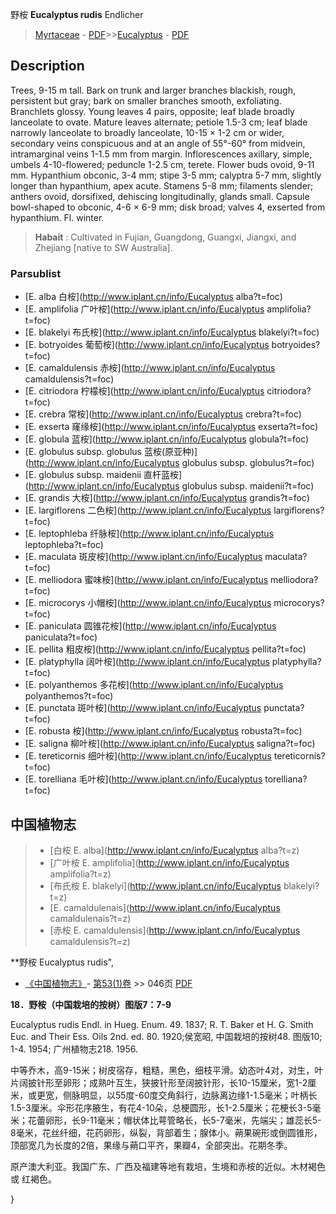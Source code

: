 野桉 **Eucalyptus rudis** Endlicher

> [Myrtaceae](http://www.iplant.cn/info/Myrtaceae?t=foc) - [PDF](http://www.iplant.cn/foc/pdf/Myrtaceae.pdf)>>[Eucalyptus](http://www.iplant.cn/info/Eucalyptus?t=foc) - [PDF](http://www.iplant.cn/foc/pdf/Eucalyptus.pdf)

## Description

Trees, 9-15 m tall. Bark on trunk and larger branches blackish, rough, persistent but gray; bark on smaller branches smooth, exfoliating. Branchlets glossy. Young leaves 4 pairs, opposite; leaf blade broadly lanceolate to ovate. Mature leaves alternate; petiole 1.5-3 cm; leaf blade narrowly lanceolate to broadly lanceolate, 10-15 × 1-2 cm or wider, secondary veins conspicuous and at an angle of 55°-60° from midvein, intramarginal veins 1-1.5 mm from margin. Inflorescences axillary, simple, umbels 4-10-flowered; peduncle 1-2.5 cm, terete. Flower buds ovoid, 9-11 mm. Hypanthium obconic, 3-4 mm; stipe 3-5 mm; calyptra 5-7 mm, slightly longer than hypanthium, apex acute. Stamens 5-8 mm; filaments slender; anthers ovoid, dorsifixed, dehiscing longitudinally, glands small. Capsule bowl-shaped to obconic, 4-6 × 6-9 mm; disk broad; valves 4, exserted from hypanthium. Fl. winter.

> **Habait** : 
> Cultivated in Fujian, Guangdong, Guangxi, Jiangxi, and Zhejiang [native to SW Australia].

### Parsublist

* [E.  alba  白桉](http://www.iplant.cn/info/Eucalyptus alba?t=foc)
* [E.  amplifolia  广叶桉](http://www.iplant.cn/info/Eucalyptus amplifolia?t=foc)
* [E.  blakelyi  布氏桉](http://www.iplant.cn/info/Eucalyptus blakelyi?t=foc)
* [E.  botryoides  葡萄桉](http://www.iplant.cn/info/Eucalyptus botryoides?t=foc)
* [E.  camaldulensis  赤桉](http://www.iplant.cn/info/Eucalyptus camaldulensis?t=foc)
* [E.  citriodora  柠檬桉](http://www.iplant.cn/info/Eucalyptus citriodora?t=foc)
* [E.  crebra  常桉](http://www.iplant.cn/info/Eucalyptus crebra?t=foc)
* [E.  exserta  窿缘桉](http://www.iplant.cn/info/Eucalyptus exserta?t=foc)
* [E.  globula  蓝桉](http://www.iplant.cn/info/Eucalyptus globula?t=foc)
* [E.  globulus subsp. globulus  蓝桉(原亚种)](http://www.iplant.cn/info/Eucalyptus globulus subsp. globulus?t=foc)
* [E.  globulus subsp. maidenii  直杆蓝桉](http://www.iplant.cn/info/Eucalyptus globulus subsp. maidenii?t=foc)
* [E.  grandis  大桉](http://www.iplant.cn/info/Eucalyptus grandis?t=foc)
* [E.  largiflorens  二色桉](http://www.iplant.cn/info/Eucalyptus largiflorens?t=foc)
* [E.  leptophleba  纤脉桉](http://www.iplant.cn/info/Eucalyptus leptophleba?t=foc)
* [E.  maculata  斑皮桉](http://www.iplant.cn/info/Eucalyptus maculata?t=foc)
* [E.  melliodora  蜜味桉](http://www.iplant.cn/info/Eucalyptus melliodora?t=foc)
* [E.  microcorys  小帽桉](http://www.iplant.cn/info/Eucalyptus microcorys?t=foc)
* [E.  paniculata  圆锥花桉](http://www.iplant.cn/info/Eucalyptus paniculata?t=foc)
* [E.  pellita  粗皮桉](http://www.iplant.cn/info/Eucalyptus pellita?t=foc)
* [E.  platyphylla  阔叶桉](http://www.iplant.cn/info/Eucalyptus platyphylla?t=foc)
* [E.  polyanthemos  多花桉](http://www.iplant.cn/info/Eucalyptus polyanthemos?t=foc)
* [E.  punctata  斑叶桉](http://www.iplant.cn/info/Eucalyptus punctata?t=foc)
* [E.  robusta  桉](http://www.iplant.cn/info/Eucalyptus robusta?t=foc)
* [E.  saligna  柳叶桉](http://www.iplant.cn/info/Eucalyptus saligna?t=foc)
* [E.  tereticornis  细叶桉](http://www.iplant.cn/info/Eucalyptus tereticornis?t=foc)
* [E.  torelliana  毛叶桉](http://www.iplant.cn/info/Eucalyptus torelliana?t=foc)

## 中国植物志

> * [白桉  E.  alba](http://www.iplant.cn/info/Eucalyptus alba?t=z)
> * [广叶桉  E.  amplifolia](http://www.iplant.cn/info/Eucalyptus amplifolia?t=z)
> * [布氏桉  E.  blakelyi](http://www.iplant.cn/info/Eucalyptus blakelyi?t=z)
> * [E.  camaldulenais](http://www.iplant.cn/info/Eucalyptus camaldulenais?t=z)
> * [赤桉  E.  camaldulensis](http://www.iplant.cn/info/Eucalyptus camaldulensis?t=z)

**野桉 Eucalyptus rudis",

* [《中国植物志》](http://www.iplant.cn/frps)- [第53(1)卷](http://www.iplant.cn/frps/vol/53(1)) >> 046页 [PDF](http://www.iplant.cn/frps/pdf/53(1)/046a.PDF)

**18．野桉（中国栽培的按树）图版7：7-9**

Eucalyptus rudis Endl. in Hueg. Enum. 49. 1837; R. T. Baker et H. G. Smith Euc. and Their Ess. Oils 2nd. ed. 80. 1920;侯宽昭, 中国栽培的按树48. 图版10; 1-4. 1954; 广州植物志218. 1956.

中等乔木，高9-15米；树皮宿存，粗糙，黑色，细枝平滑。幼态叶4对，对生，叶片阔披针形至卵形；成熟叶互生，狭披针形至阔披针形，长10-15厘米，宽1-2厘米，或更宽，侧脉明显，以55度-60度交角斜行，边脉离边缘1-1.5毫米；叶柄长1.5-3厘米。伞形花序腋生，有花4-10朵，总梗圆形，长1-2.5厘米；花梗长3-5毫米；花蕾卵形，长9-11毫米；帽状体比萼管略长，长5-7毫米，先端尖；雄蕊长5-8毫米，花丝纤细，花药卵形，纵裂，背部着生；腺体小。蒴果碗形或倒圆锥形，顶部宽几为长度的2倍，果缘与蒴口平齐，果瓣4，全部突出。花期冬季。

原产澳大利亚。我国广东、广西及福建等地有栽培，生境和赤桉的近似。木材褐色或 红褐色。

}